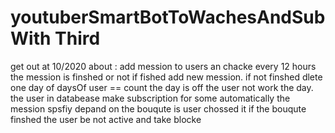 # youtuberSmartBotToWachesAndSub With Third 
get out at 10/2020 
about :
add mession to users an chacke every 12 hours the mession is finshed or not 
  if fished add new mession. 
  if not finshed dlete one day of daysOf user == count the day is off the user not work the day. 
the user in databease make subscription for some automatically
the mession spsfiy depand on the bouqute is user chossed it 
if the bouqute finshed the user be not active and take blocke 


